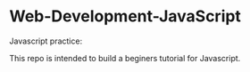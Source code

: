 # Web-Development-JavaScript

Javascript practice:

This repo is intended to build a beginers tutorial for Javascript. 
